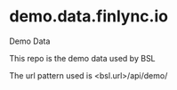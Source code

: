 # demo.data.finlync.io
Demo Data

This repo is the demo data used by BSL

The url pattern used is <bsl.url>/api/demo/<service>
